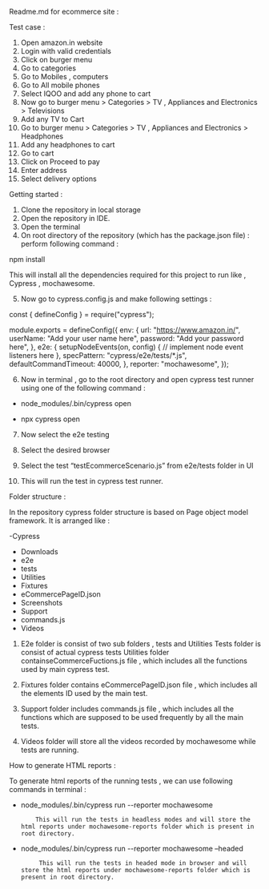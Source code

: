 Readme.md for ecommerce site :

Test case :

1.	Open amazon.in website
2.	Login with valid credentials
3.	Click on burger menu
4.	Go to categories 
5.	Go to Mobiles , computers
6.	Go to All mobile phones
7.	Select IQOO and add any phone to cart
8.	Now go to burger menu > Categories > TV , Appliances and Electronics > Televisions
9.	Add any TV to Cart
10.	Go to burger menu > Categories > TV , Appliances and Electronics >  Headphones 
11.	Add any headphones to cart
12.	Go to cart
13.	Click on Proceed to pay
14.	Enter address 
15.	Select delivery options


Getting started :

1.	Clone the repository in local storage
2.	Open the repository in IDE.
3.	Open the terminal 
4.	On root directory of the repository (which has the package.json file) :
perform following command :

npm install 

This will install all the dependencies required for this project to run like , Cypress , mochawesome.


5.	Now go to cypress.config.js and make following settings :




const { defineConfig } = require("cypress");

module.exports = defineConfig({
  env: {
    url: "https://www.amazon.in/",
    userName: "Add your user name here",
    password: "Add your password here",
  },
  e2e: {
    setupNodeEvents(on, config) {
      // implement node event listeners here
    },
    specPattern: "cypress/e2e/tests/*.js",
    defaultCommandTimeout: 40000,
  },
  reporter: "mochawesome",
});

6.	Now in terminal , go to the root directory and open cypress test runner using one of the following command :

- node_modules/.bin/cypress open

- npx cypress open


7.	Now select the e2e testing

8.	Select the desired browser


9.	Select the test “testEcommerceScenario.js” from e2e/tests folder in UI


10.	This will run the test in cypress test runner.



Folder structure :

In the repository cypress folder structure is based on Page object model framework.
It is arranged like :

-Cypress 
-	Downloads
-	e2e
- tests
- Utilities
-	Fixtures
- eCommercePageID.json
-	Screenshots
-	Support 
- commands.js
-	Videos


1.	E2e folder is consist of two sub folders , tests and Utilities
Tests folder is consist of actual cypress tests
Utilities folder containseCommerceFuctions.js file , which includes all the functions used by main cypress test.


2.	Fixtures folder contains eCommercePageID.json file , which includes all the elements ID used by the main test.


3.	Support folder includes commands.js file , which includes all the functions which are supposed to be used frequently by all the main tests.


4.	Videos folder will store all the videos recorded by mochawesome while tests are running.






How to generate HTML reports :

To generate html reports of the running tests , we can use following commands in terminal :

- node_modules/.bin/cypress run --reporter mochawesome   

          This will run the tests in headless modes and will store the html reports under mochawesome-reports folder which is present in root directory.


- node_modules/.bin/cypress run --reporter mochawesome –headed  

           This will run the tests in headed mode in browser and will store the html reports under mochawesome-reports folder which is present in root directory.













